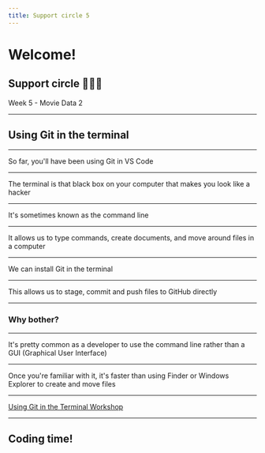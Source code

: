 ```yaml
---
title: Support circle 5
---
```


# Welcome!

## Support circle 👩🏽‍💻

Week 5 - Movie Data 2

---

<!-- {.secondary inverted} -->

## Using Git in the terminal

---

So far, you'll have been using Git in VS Code

---

The terminal is that black box on your computer that makes you look like a hacker

---

It's sometimes known as the command line

---

It allows us to type commands, create documents, and move around files in a computer

---

We can install Git in the terminal

---

This allows us to stage, commit and push files to GitHub directly

---

### Why bother?

---

It's pretty common as a developer to use the command line rather than a GUI (Graphical User Interface)

---

Once you're familiar with it, it's faster than using Finder or Windows Explorer to create and move files

---

[Using Git in the Terminal Workshop](https://learn.foundersandcoders.com/workshops/git-terminal/)

---

<!-- {.primary} -->

## Coding time!
